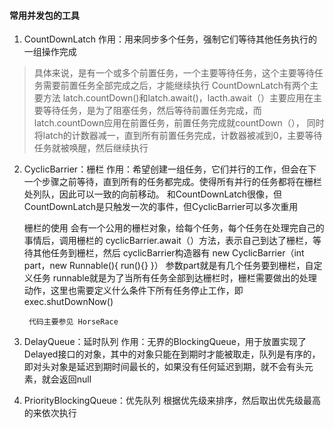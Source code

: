 #### 常用并发包的工具

1. CountDownLatch
    作用：用来同步多个任务，强制它们等待其他任务执行的一组操作完成

>    具体来说，是有一个或多个前置任务，一个主要等待任务，这个主要等待任务需要前置任务全部完成之后，才能继续执行
    CountDownLatch有两个主要方法 latch.countDown()和latch.await()，lacth.await（）主要应用在主要等待任务，是为了阻塞任务，然后等待前置任务完成，而latch.countDown应用在前置任务，前置任务完成就countDown（），
    同时将latch的计数器减一，直到所有前置任务完成，计数器被减到0，主要等待任务就被唤醒，然后继续执行

2. CyclicBarrier：栅栏
    作用：希望创建一组任务，它们并行的工作，但会在下一个步骤之前等待，直到所有的任务都完成。使得所有并行的任务都将在栅栏处列队，因此可以一致的向前移动。
    和CountDownLatch很像，但CountDownLatch是只触发一次的事件，但CyclicBarrier可以多次重用

    栅栏的使用
        会有一个公用的栅栏对象，给每个任务，每个任务在处理完自己的事情后，调用栅栏的 cyclicBarrier.await（）方法，表示自己到达了栅栏，等待其他任务到栅栏，然后 cyclicBarrier构造器有
        new CyclicBarrier（int part，new Runnable(){
            run(){}
        }）
        参数part就是有几个任务要到栅栏，自定义任务 runnable就是为了当所有任务全部到达栅栏时，栅栏需要做出的处理动作，这里也需要定义什么条件下所有任务停止工作，即exec.shutDownNow()

        代码主要参见 HorseRace


3. DelayQueue：延时队列
    作用：无界的BlockingQueue，用于放置实现了Delayed接口的对象，其中的对象只能在到期时才能被取走，队列是有序的，即对头对象是延迟到期时间最长的，如果没有任何延迟到期，就不会有头元素，就会返回null

4. PriorityBlockingQueue：优先队列
    根据优先级来排序，然后取出优先级最高的来依次执行